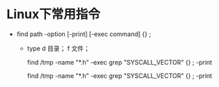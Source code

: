 # Linux下常用指令

- find path -option [-print] [-exec command] {} \;
    
    - type d 目录； f 文件；
            
        find   /tmp   -name "*.h"   -exec grep "SYSCALL_VECTOR"   {}   \; -print
        
        find   /tmp   -name "*.h"   -exec grep "SYSCALL_VECTOR"   {}   \; -print